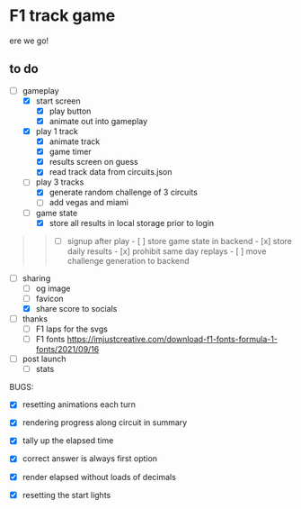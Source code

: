 # F1 track game

ere we go!

## to do

- [ ] gameplay
  - [x] start screen
    - [x] play button
    - [x] animate out into gameplay
  - [x] play 1 track
    - [x] animate track
    - [x] game timer
    - [x] results screen on guess
    - [x] read track data from circuits.json 
  - [ ] play 3 tracks
    - [x] generate random challenge of 3 circuits
    - [ ] add vegas and miami
  - [ ] game state
    - [x] store all results in local storage prior to login
>>  - [ ] signup after play
    - [ ] store game state in backend
    - [x] store daily results
    - [x] prohibit same day replays
    - [ ] move challenge generation to backend

- [ ] sharing
  - [ ] og image
  - [ ] favicon
  - [x] share score to socials

- [ ] thanks
  - [ ] F1 laps for the svgs
  - [ ] F1 fonts https://imjustcreative.com/download-f1-fonts-formula-1-fonts/2021/09/16

- [ ] post launch
  - [ ] stats

BUGS:

- [x] resetting animations each turn
- [x] rendering progress along circuit in summary
- [x] tally up the elapsed time
- [x] correct answer is always first option
- [x] render elapsed without loads of decimals
- [x] resetting the start lights

